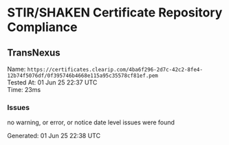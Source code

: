 # STIR/SHAKEN Certificate Repository Compliance

## TransNexus

Name: `https://certificates.clearip.com/4ba6f296-2d7c-42c2-8fe4-12b74f5076df/0f395746b4668e115a95c35578cf81ef.pem`\
Tested At: 01 Jun 25 22:37 UTC\
Time: 23ms

### Issues

no warning, or error, or notice date level issues were found

Generated: 01 Jun 25 22:38 UTC